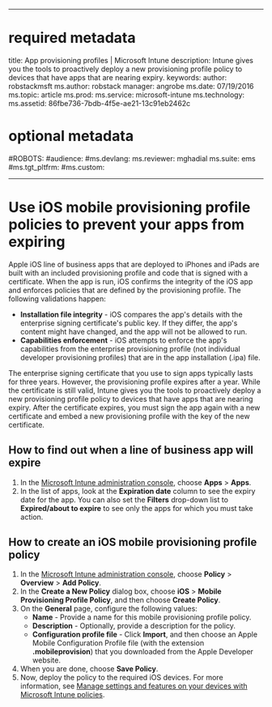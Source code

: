 
---
# required metadata

title: App provisioning profiles | Microsoft Intune
description: Intune gives you the tools to proactively deploy a new provisioning profile policy to devices that have apps that are nearing expiry.
keywords:
author: robstackmsftms.author: robstack
manager: angrobe
ms.date: 07/19/2016
ms.topic: article
ms.prod:
ms.service: microsoft-intune
ms.technology:
ms.assetid: 86fbe736-7bdb-4f5e-ae21-13c91eb2462c

# optional metadata

#ROBOTS:
#audience:
#ms.devlang:
ms.reviewer: mghadial
ms.suite: ems
#ms.tgt_pltfrm:
#ms.custom:

---

# Use iOS mobile provisioning profile policies to prevent your apps from expiring


Apple iOS line of business apps that are deployed to iPhones and iPads are built with an included provisioning profile and code that is signed with a certificate. When the app is run, iOS confirms the integrity of the iOS app and enforces policies that are defined by the provisioning profile. The following validations happen:

- **Installation file integrity** - iOS compares the app's details with the enterprise signing certificate's public key. If they differ, the app's content might have changed, and the app will not be allowed to run.
- **Capabilities enforcement** - iOS attempts to enforce the app's capabilities from the enterprise provisioning profile (not individual developer provisioning profiles) that are in the app installation (.ipa) file.


The enterprise signing certificate that you use to sign apps typically lasts for three years. However, the provisioning profile expires after a year. While the certificate is still valid, Intune gives you the tools to proactively deploy a new provisioning profile policy to devices that have apps that are nearing expiry.
After the certificate expires, you must sign the app again with a new certificate and embed a new provisioning profile with the key of the new certificate.



## How to find out when a line of business app will expire

1. In the [Microsoft Intune administration console](https://manage.microsoft.com), choose **Apps** > **Apps**.
2. In the list of apps, look at the **Expiration date** column to see the expiry date for the app. You can also set the **Filters** drop-down list to **Expired/about to expire** to see only the apps for which you must take action.

## How to create an iOS mobile provisioning profile policy


1. In the [Microsoft Intune administration console](https://manage.microsoft.com), choose **Policy** > **Overview** > **Add Policy**.
2. In the **Create a New Policy** dialog box, choose **iOS** > **Mobile Provisioning Profile Policy**, and then choose **Create Policy**.
3. On the **General** page, configure the following values:
	- **Name** - Provide a name for this mobile provisioning profile policy.
	- **Description** - Optionally, provide a description for the policy.
	- **Configuration profile file** - Click **Import**, and then choose an Apple Mobile Configuration Profile file (with the extension **.mobileprovision**) that you downloaded from the Apple Developer website.
4. When you are done, choose **Save Policy**.
5. Now, deploy the policy to the required iOS devices. For more information, see [Manage settings and features on your devices with Microsoft Intune policies](manage-settings-and-features-on-your-devices-with-microsoft-intune-policies).
